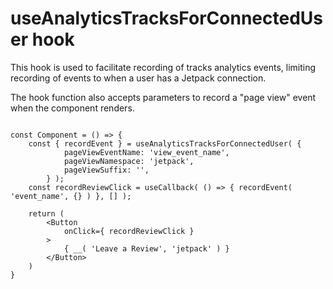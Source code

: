 # useAnalyticsTracksForConnectedUser hook
This hook is used to facilitate recording of tracks analytics events, 
limiting recording of events to when a user has a Jetpack connection.

The hook function also accepts parameters to record a "page view" event when the component renders.
```es6

const Component = () => {
	const { recordEvent } = useAnalyticsTracksForConnectedUser( {
			pageViewEventName: 'view_event_name',
			pageViewNamespace: 'jetpack',
			pageViewSuffix: '',
		} );
	const recordReviewClick = useCallback( () => { recordEvent( 'event_name', {} ) }, [] );
	
	return (
		<Button
			onClick={ recordReviewClick }
		>
			{ __( 'Leave a Review', 'jetpack' ) }
		</Button>
	)
}
```

